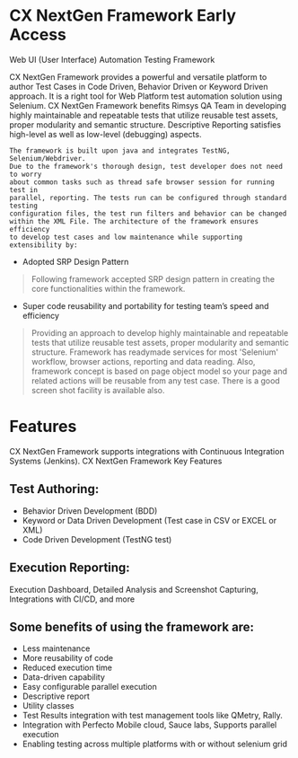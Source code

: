 #  CX NextGen Framework Early Access

Web UI (User Interface) Automation Testing Framework

CX NextGen Framework provides a powerful and versatile platform to author Test Cases in Code Driven, Behavior Driven or Keyword Driven approach. It is a right tool for Web Platform test automation solution using Selenium. CX NextGen Framework benefits Rimsys QA Team in developing highly maintainable and repeatable tests that utilize reusable test assets, proper modularity and semantic structure. Descriptive Reporting satisfies high-level as well as low-level (debugging) aspects.

	The framework is built upon java and integrates TestNG, Selenium/Webdriver.
	Due to the framework's thorough design, test developer does not need to worry
	about common tasks such as thread safe browser session for running test in
	parallel, reporting. The tests run can be configured through standard testing
	configuration files, the test run filters and behavior can be changed
	within the XML File. The architecture of the framework ensures efficiency
	to develop test cases and low maintenance while supporting extensibility by:
  
  
* Adopted SRP Design Pattern
>  Following framework accepted SRP design pattern in creating the core functionalities within the framework.
*  Super code reusability and portability for testing team’s speed and efficiency
>  Providing an approach to develop highly maintainable and repeatable tests that utilize reusable test assets, proper modularity and semantic structure. Framework has readymade services for most 'Selenium' workflow, browser actions, reporting and data reading. Also, framework concept is based on page object model so your page and related actions will be reusable from any test case. There is a good screen shot facility is available also.


# Features

CX NextGen Framework supports integrations with Continuous Integration Systems (Jenkins).
CX NextGen Framework Key Features

## Test Authoring:

* Behavior Driven Development (BDD)
* Keyword or Data Driven Development (Test case in CSV or EXCEL or XML)
* Code Driven Development (TestNG test)

## Execution Reporting:

Execution Dashboard, Detailed Analysis and Screenshot Capturing, Integrations with CI/CD, and more

## Some benefits of using the framework are:

* Less maintenance
* More reusability of code
* Reduced execution time
* Data-driven capability
* Easy configurable parallel execution
* Descriptive report
* Utility classes
* Test Results integration with test management tools like QMetry, Rally.
* Integration with Perfecto Mobile cloud, Sauce labs, Supports parallel execution
* Enabling testing across multiple platforms with or without selenium grid




